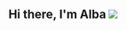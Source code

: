 <h2 align='center'>

Hi there, I'm Alba <img src='https://i.pinimg.com/originals/40/80/ab/4080ab1da8b9819d68aee04aa11e1b72.gif'/>

</h2>

